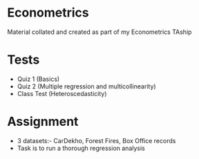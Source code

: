 # Econometrics
Material collated and created as part of my Econometrics TAship


# Tests

- Quiz 1 (Basics)
- Quiz 2 (Multiple regression and multicollinearity)
- Class Test (Heteroscedasticity)

# Assignment

- 3 datasets:- CarDekho, Forest Fires, Box Office records
- Task is to run a thorough regression analysis

